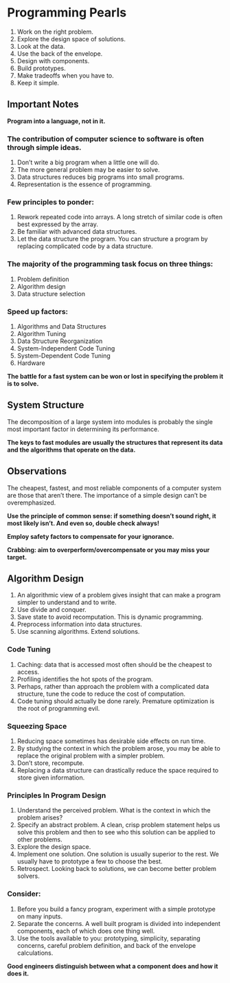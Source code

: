 # Programming Pearls

1. Work on the right problem.
2. Explore the design space of solutions.
3. Look at the data.
4. Use the back of the envelope.
5. Design with components.
6. Build prototypes.
7. Make tradeoffs when you have to.
8. Keep it simple.

## Important Notes

__Program into a language, not in it.__

### The contribution of computer science to software is often through simple ideas. 

1. Don’t write a big program when a little one will do. 
2. The more general problem may be easier to solve. 
3. Data structures reduces big programs into small programs.
4. Representation is the essence of programming.

### Few principles to ponder:

1. Rework repeated code into arrays. A long stretch of similar code is often best expressed by the array.
2. Be familiar with advanced data structures. 
3. Let the data structure the program. You can structure a program by replacing complicated code by a data structure.

### The majority of the programming task focus on three things:

1. Problem definition
2. Algorithm design
3. Data structure selection

### Speed up factors:

1. Algorithms and Data Structures
2. Algorithm Tuning
3. Data Structure Reorganization
4. System-Independent Code Tuning
5. System-Dependent Code Tuning
6. Hardware

__The battle for a fast system can be won or lost in specifying the problem it is to solve.__

## System Structure

The decomposition of a large system into modules is probably the single most important factor in determining its performance.

__The keys to fast modules are usually the structures that represent its data and the algorithms that operate on the data.__

## Observations

The cheapest, fastest, and most reliable components of a computer system are those that aren’t there. The importance of a simple design can’t be overemphasized.

__Use the principle of common sense: if something doesn’t sound right, it most likely isn’t. And even so, double check always!__

__Employ safety factors to compensate for your ignorance.__

__Crabbing: aim to overperform/overcompensate or you may miss your target.__

## Algorithm Design

1. An algorithmic view of a problem gives insight that can make a program simpler to understand and to write.
2. Use divide and conquer.
3. Save state to avoid recomputation. This is dynamic programming.
4. Preprocess information into data structures. 
5. Use scanning algorithms. Extend solutions. 

### Code Tuning

1. Caching: data that is accessed most often should be the cheapest to access. 
2. Profiling identifies the hot spots of the program.
3. Perhaps, rather than approach the problem with a complicated data structure, tune the code to reduce the cost of computation.
4. Code tuning should actually be done rarely. Premature optimization is the root of programming evil. 

### Squeezing Space

1. Reducing space sometimes has desirable side effects on run time.  
2. By studying the context in which the problem arose, you may be able to replace the original problem with a simpler problem.
3. Don’t store, recompute.
4. Replacing a data structure can drastically reduce the space required to store given information. 

### Principles In Program Design

1. Understand the perceived problem. What is the context in which the problem arises? 
2. Specify an abstract problem. A clean, crisp problem statement helps us solve this problem and then to see who this solution can be applied to other problems.
3. Explore the design space. 
4. Implement one solution. One solution is usually superior to the rest. We usually have to prototype a few to choose the best. 
5. Retrospect. Looking back to solutions, we can become better problem solvers.

### Consider:

1. Before you build a fancy program, experiment with a simple prototype on many inputs. 
2. Separate the concerns. A well built program is divided into independent components, each of which does one thing well. 
3. Use the tools available to you: prototyping, simplicity, separating concerns, careful problem definition, and back of the envelope calculations.

__Good engineers distinguish between what a component does and how it does it.__
